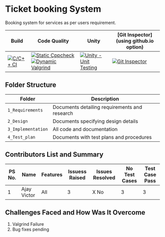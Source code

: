 # Ticket booking System
Booking system for services as per users requirement.

Build | Code Quality | Unity | [Git Inspector](using github.io option)
------|----------|-------|--------------
[![C/C++ CI](https://github.com/AjV1999/Ticket_booking/actions/workflows/c-cpp.yml/badge.svg)](https://github.com/AjV1999/Ticket_booking/actions/workflows/c-cpp.yml) | [![Static Cppcheck](https://github.com/AjV1999/Ticket_booking/actions/workflows/cppcheck.yml/badge.svg)](https://github.com/AjV1999/Ticket_booking/actions/workflows/cppcheck.yml) [![Dynamic Valgrind](https://github.com/AjV1999/Ticket_booking/actions/workflows/CodeQuality_Dynamic.yml/badge.svg)](https://github.com/AjV1999/Ticket_booking/actions/workflows/CodeQuality_Dynamic.yml)| [![Unity - Unit Testing](https://github.com/AjV1999/Ticket_booking/actions/workflows/unity.yml/badge.svg)](https://github.com/AjV1999/Ticket_booking/actions/workflows/unity.yml)| [![Git Inspector](https://github.com/AjV1999/Ticket_booking/actions/workflows/gitinspector.yml/badge.svg)](https://github.com/AjV1999/Ticket_booking/actions/workflows/gitinspector.yml)


## Folder Structure
Folder             | Description
-------------------| -----------------------------------------
`1_Requirements`   | Documents detailing requirements and research
`2_Design`         | Documents specifying design details
`3_Implementation` | All code and documentation
`4_Test_plan`      | Documents with test plans and procedures

## Contributors List and Summary

PS No. |  Name   |    Features    | Issuess Raised |Issues Resolved|No Test Cases|Test Case Pass
-------|---------|----------------|----------------|---------------|-------------|--------------
1 | Ajay Victor  | All    | 3  | X No   |  3   | 3         

## Challenges Faced and How Was It Overcome

1. Valgrind Failure
2. Bug fixes pending

